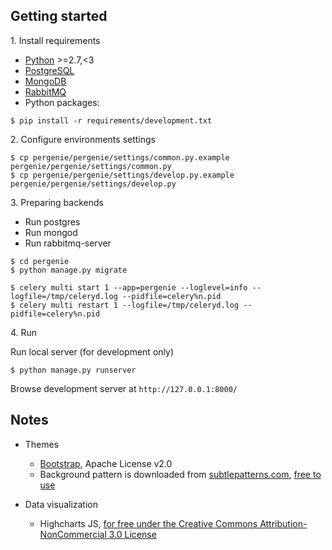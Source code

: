 ## Getting started

1\. Install requirements

- [Python]() >=2.7,<3
- [PostgreSQL]()
- [MongoDB]()
- [RabbitMQ]()
- Python packages:

```
$ pip install -r requirements/development.txt
```

2\. Configure environments settings

```
$ cp pergenie/pergenie/settings/common.py.example pergenie/pergenie/settings/common.py
$ cp pergenie/pergenie/settings/develop.py.example pergenie/pergenie/settings/develop.py
```

3\. Preparing backends

- Run postgres
- Run mongod
- Run rabbitmq-server

```
$ cd pergenie
$ python manage.py migrate
```

```
$ celery multi start 1 --app=pergenie --loglevel=info --logfile=/tmp/celeryd.log --pidfile=celery%n.pid
$ celery multi restart 1 --logfile=/tmp/celeryd.log --pidfile=celery%n.pid
```

4\. Run

Run local server (for development only)

```
$ python manage.py runserver
```

Browse development server at `http://127.0.0.1:8000/`


## Notes

- Themes
  - [Bootstrap](//getbootstrap.com/), Apache License v2.0
  - Background pattern is downloaded from [subtlepatterns.com](//subtlepatterns.com/), [free to use](//subtlepatterns.com/about/)

- Data visualization
  - Highcharts JS, [for free under the Creative Commons Attribution-NonCommercial 3.0 License](//shop.highsoft.com/highcharts.html)
